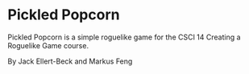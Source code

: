 # Pickled Popcorn

Pickled Popcorn is a simple roguelike game for the CSCI 14 Creating a Roguelike Game course.

By Jack Ellert-Beck and Markus Feng
